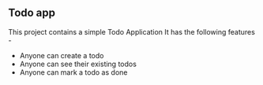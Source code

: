 ## Todo app
This project contains a simple Todo Application 
It has the following features -

- Anyone can create a todo
- Anyone can see their existing todos
- Anyone can mark a todo as done
